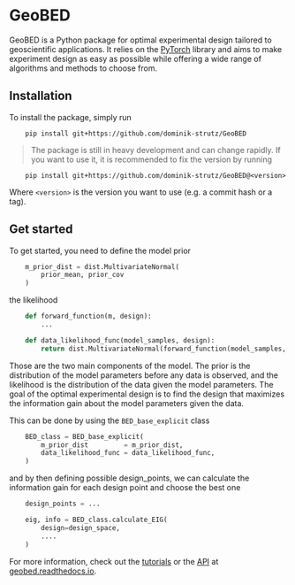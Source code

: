 GeoBED
======


GeoBED is a Python package for optimal experimental design tailored to geoscientific applications. It relies on the [PyTorch](https://pytorch.org) library and aims to make experiment design as easy as possible while offering a wide range of algorithms and methods to choose from.

Installation
------------


To install the package, simply run

```
    pip install git+https://github.com/dominik-strutz/GeoBED
```

> The package is still in heavy development and can change rapidly. If you want to use it, it is recommended to fix the version by running
```
    pip install git+https://github.com/dominik-strutz/GeoBED@<version>
```
Where `<version>` is the version you want to use (e.g. a commit hash or a tag).

Get started
-----------

To get started, you need to define the model prior

```python
    m_prior_dist = dist.MultivariateNormal(
        prior_mean, prior_cov
    )
```

the likelihood

```python
    def forward_function(m, design):
        ...

    def data_likelihood_func(model_samples, design):
        return dist.MultivariateNormal(forward_function(model_samples, design), sigma)
```

Those are the two main components of the model. The prior is the distribution of the model parameters before any data is observed, and the likelihood is the distribution of the data given the model parameters. The goal of the optimal experimental design is to find the design that maximizes the information gain about the model parameters given the data.

This can be done by using the `BED_base_explicit` class

```python
    BED_class = BED_base_explicit(
        m_prior_dist         = m_prior_dist,
        data_likelihood_func = data_likelihood_func,
    )
```

and by then defining possible design_points, we can calculate the information gain for each design point and choose the best one

```python
    design_points = ...

    eig, info = BED_class.calculate_EIG(
        design=design_space,
        ....
    )
```

For more information, check out the [tutorials](https://geobed.readthedocs.io/en/latest/tutorials.html) or the [API](https://geobed.readthedocs.io/en/latest/api.html) at [geobed.readthedocs.io](https://geobed.readthedocs.io/en/latest).
